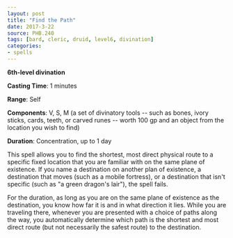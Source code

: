 ```yaml
---
layout: post
title: "Find the Path"
date: 2017-3-22
source: PHB.240
tags: [bard, cleric, druid, level6, divination]
categories:
- spells
---
```


**6th-level divination**

**Casting Time**: 1 minutes

**Range**: Self

**Components**: V, S, M (a set of divinatory tools -- such as bones, ivory sticks, cards, teeth, or carved runes -- worth 100 gp and an object from the location you wish to find)

**Duration**: Concentration, up to 1 day

This spell allows you to find the shortest, most direct physical route to a specific fixed location that you are familiar with on the same plane of existence. If you name a destination on another plan of existence, a destination that moves (such as a mobile fortress), or a destination that isn't specific (such as "a green dragon's lair"), the spell fails.

For the duration, as long as you are on the same plane of existence as the destination, you know how far it is and in what direction it lies. While you are traveling there, whenever you are presented with a choice of paths along the way, you automatically determine which path is the shortest and most direct route (but not necessarily the safest route) to the destination.
